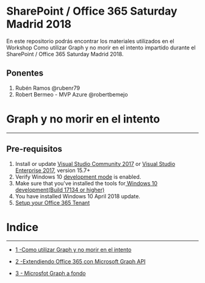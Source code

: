 # SharePoint / Office 365 Saturday Madrid 2018

En este repositorio podrás encontrar los materiales utilizados en el Workshop Como utilizar Graph y no morir en el intento impartido durante el SharePoint / Office 365 Saturday Madrid 2018.

## Ponentes
1. Rubén Ramos @rubenr79 
2. Robert Bermeo - MVP Azure @robertbemejo


# Graph y no morir en el intento

----------


## Pre-requisitos


1. Install or update [Visual Studio Community 2017](https://www.visualstudio.com/vs/) or [Visual Studio Enterprise 2017](https://www.visualstudio.com/vs/), version 15.7+
2. Verify Windows 10 [development mode](https://docs.microsoft.com/windows/uwp/get-started/enable-your-device-for-development#accessing-settings-for-developers) is enabled.
3. Make sure that you've installed the tools for[ Windows 10 development(Build 17134 or higher)](https://developer.microsoft.com/windows/downloads)
4. You have installed Windows 10 April 2018 update.
5. [Setup your Office 365 Tenant](https://docs.microsoft.com/en-us/sharepoint/dev/spfx/set-up-your-developer-tenant)

# Indice

----------


 - [1 -Como utilizar Graph y no morir en el intento](1_parte_WorkShop/Microsoft_Flow_MSGraph/lab.md)

 - [2 -Extendiendo Office 365 con Microsoft Graph API](1_parte_WorkShop/MVC_Web_Application/Lab.md)
	
 - [3 - Microsfot Graph a fondo](2_parte_WorkShop/HolGraph.md)
	
